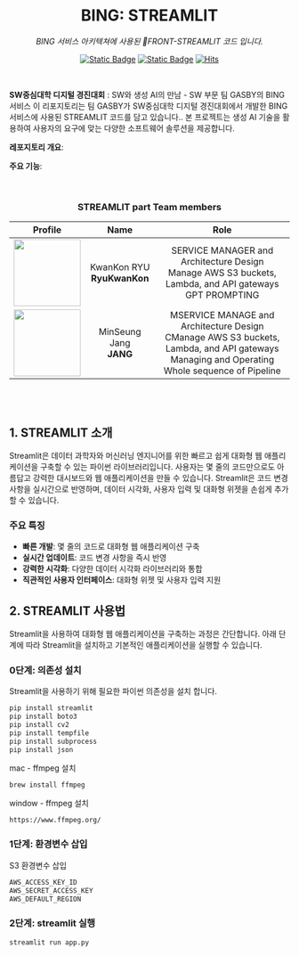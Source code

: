 <div align="center">

# BING: STREAMLIT

*BING 서비스 아키텍쳐에 사용된 FRONT-STREAMLIT 코드 입니다.*

[![Static Badge](https://img.shields.io/badge/language-english-red)](./README.md) [![Static Badge](https://img.shields.io/badge/language-korean-blue)](./README-KR.md) [![Hits](https://hits.seeyoufarm.com/api/count/incr/badge.svg?url=https%3A%2F%2Fgithub.com%2FSinging-voice-conversion%2Fsingtome-model&count_bg=%23E3E30F&title_bg=%23555555&icon=&icon_color=%23E7E7E7&title=hits&edge_flat=false)](https://hits.seeyoufarm.com)

</div>

<br>

**SW중심대학 디지털 경진대회** : SW와 생성 AI의 만남 - SW 부문
팀 GASBY의 BING 서비스
이 리포지토리는 팀 GASBY가 SW중심대학 디지털 경진대회에서 개발한 BING 서비스에 사용된 STREAMLIT 코드를 담고 있습니다.. 본 프로젝트는 생성 AI 기술을 활용하여 사용자의 요구에 맞는 다양한 소프트웨어 솔루션을 제공합니다.

**레포지토리 개요**: 

**주요 기능**: 


<br>

<div align="center">

<h3> STREAMLIT part Team members </h3>

| Profile | Name | Role |
| :---: | :---: | :---: |
| <a href="https://github.com/RyuKwanKon"><img src="https://avatars.githubusercontent.com/u/97783148?v=4" height="120px"></a> | KwanKon RYU<br> **RyuKwanKon**| SERVICE MANAGER and Architecture Design <br> Manage AWS S3 buckets, Lambda, and API gateways <br> GPT PROMPTING|
| <a href="https://github.com/jmin314"><img src="https://avatars.githubusercontent.com/u/30928301?v=4(https://avatars.githubusercontent.com/u/30928301?v=4)" height="120px"></a>| MinSeung Jang <br> **JANG**| MSERVICE MANAGE and Architecture Design <br> CManage AWS S3 buckets, Lambda, and API gateways <br> Managing and Operating Whole sequence of Pipeline|

<br>


</div>

<br>

## 1. STREAMLIT 소개

Streamlit은 데이터 과학자와 머신러닝 엔지니어를 위한 빠르고 쉽게 대화형 웹 애플리케이션을 구축할 수 있는 파이썬 라이브러리입니다. 사용자는 몇 줄의 코드만으로도 아름답고 강력한 대시보드와 웹 애플리케이션을 만들 수 있습니다. Streamlit은 코드 변경 사항을 실시간으로 반영하며, 데이터 시각화, 사용자 입력 및 대화형 위젯을 손쉽게 추가할 수 있습니다.

### 주요 특징
- **빠른 개발**: 몇 줄의 코드로 대화형 웹 애플리케이션 구축
- **실시간 업데이트**: 코드 변경 사항을 즉시 반영
- **강력한 시각화**: 다양한 데이터 시각화 라이브러리와 통합
- **직관적인 사용자 인터페이스**: 대화형 위젯 및 사용자 입력 지원

## 2. STREAMLIT 사용법

Streamlit을 사용하여 대화형 웹 애플리케이션을 구축하는 과정은 간단합니다. 아래 단계에 따라 Streamlit을 설치하고 기본적인 애플리케이션을 실행할 수 있습니다.

### 0단계: 의존성 설치
Streamlit을 사용하기 위해 필요한 파이썬 의존성을 설치 합니다.

```bash
pip install streamlit
pip install boto3
pip install cv2
pip install tempfile
pip install subprocess
pip install json
```

mac - ffmpeg 설치
```bash
brew install ffmpeg
```
window - ffmpeg 설치
```bash
https://www.ffmpeg.org/
```

### 1단계: 환경변수 삽입

S3 환경변수 삽입
```bash
AWS_ACCESS_KEY_ID
AWS_SECRET_ACCESS_KEY
AWS_DEFAULT_REGION
```

### 2단계: streamlit 실행
```bash
streamlit run app.py
```





